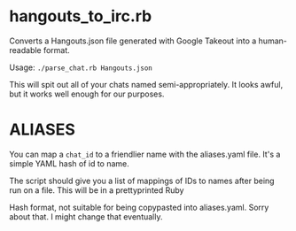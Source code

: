 hangouts_to_irc.rb
==================

Converts a Hangouts.json file generated with Google Takeout into a human-readable format.

Usage: 
`./parse_chat.rb Hangouts.json`

This will spit out all of your chats named semi-appropriately. It looks awful, but it works well enough for our purposes.

# ALIASES
You can map a `chat_id` to a friendlier name with the aliases.yaml file. It's a simple YAML hash of id to name.

The script should give you a list of mappings of IDs to names after being run on a file. This will be in a prettyprinted Ruby

Hash format, not suitable for being copypasted into aliases.yaml. Sorry about that. I might change that eventually.
